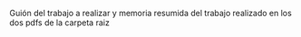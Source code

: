 Guión del trabajo a realizar y memoria resumida del trabajo realizado en los dos pdfs de la carpeta raiz
